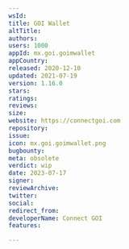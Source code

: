 ```yaml
---
wsId: 
title: GOI Wallet
altTitle: 
authors: 
users: 1000
appId: mx.goi.goimwallet
appCountry: 
released: 2020-12-10
updated: 2021-07-19
version: 1.16.0
stars: 
ratings: 
reviews: 
size: 
website: https://connectgoi.com
repository: 
issue: 
icon: mx.goi.goimwallet.png
bugbounty: 
meta: obsolete
verdict: wip
date: 2023-07-17
signer: 
reviewArchive: 
twitter: 
social: 
redirect_from: 
developerName: Connect GOI
features: 

---
```


